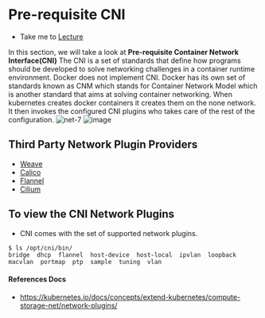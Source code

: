 # Pre-requisite CNI

  - Take me to [Lecture](https://kodekloud.com/courses/539883/lectures/9808284)

In this section, we will take a look at **Pre-requisite Container Network Interface(CNI)**
The CNI is a set of standards that define how programs
should be developed to solve networking challenges in a container runtime environment.
Docker does not implement CNI. Docker has its own set of standards known as CNM which
stands for Container Network Model which is another standard that aims at solving container networking.
When kubernetes creates docker containers it creates them on the none network.
It then invokes the configured CNI plugins who takes care of the rest of the configuration.
![net-7](../../images/net7.PNG)
![image](https://user-images.githubusercontent.com/73539292/111773199-dbada780-88d3-11eb-8571-4aea1e61cf1e.png)


## Third Party Network Plugin Providers

- [Weave](https://www.weave.works/docs/net/latest/kubernetes/kube-addon/#-installation)
- [Calico](https://docs.projectcalico.org/getting-started/kubernetes/quickstart)
- [Flannel](https://github.com/coreos/flannel/blob/master/Documentation/kubernetes.md)
- [Cilium](https://github.com/cilium/cilium)


## To view the CNI Network Plugins

- CNI comes with the set of supported network plugins. 

```
$ ls /opt/cni/bin/
bridge  dhcp  flannel  host-device  host-local  ipvlan  loopback  macvlan  portmap  ptp  sample  tuning  vlan
```




#### References Docs

- https://kubernetes.io/docs/concepts/extend-kubernetes/compute-storage-net/network-plugins/


